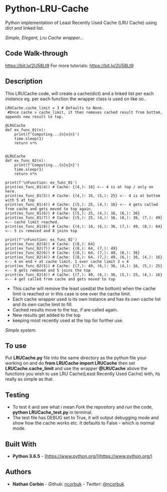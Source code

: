 # Python-LRU-Cache
Python implementation of Least Recently Used Cache (LRU Cache) using dict and linked list.

*Simple, Elegant, Lru Cache wrapper...*

## Code Walk-through
https://bit.ly/2U58Lt9
For more tutorials: https://bit.ly/2U58Lt9

## Description
This LRUCache code, will create a cache(dict) and a linked list per each *instance* eg. per each function the wrapper class is used on
like so..

```
LRUCache.cache_limit = 3 # Defaults to None.
 #Once cache > cache_limit, it then removes cached result from bottom, appends new result to top.

@LRUCache
def ex_func_01(n):
    print(f'Computing...{n}x{n}')
    time.sleep(1)
    return n*n


@LRUCache
def ex_func_02(n):
    print(f'Computing...{n}x{n}')
    time.sleep(1)
    return n*n

print(f'\nFunction: ex_func_01')
print(ex_func_01(4)) # Cache: {(4,): 16} <-- 4 is at top / only on here.
print(ex_func_01(5)) # Cache: {(4,): 16, (5,): 25} <-- 4 is at bottom with 5 at top
print(ex_func_01(4)) # Cache: {(5,): 25, (4,): 16} <-- 4 gets called from cache and gets moved to top again.
print(ex_func_01(6)) # Cache: {(5,): 25, (4,): 16, (6,): 36}
print(ex_func_01(7)) # Cache: {(5,): 25, (4,): 16, (6,): 36, (7,): 49} <-- cache limit reached.
print(ex_func_01(8)) # Cache: {(4,): 16, (6,): 36, (7,): 49, (8,): 64} <-- 5 is removed and 8 joins top

print(f'\nFunction: ex_func_02')
print(ex_func_02(8)) # Cache: {(8,): 64}
print(ex_func_02(7)) # Cache: {(8,): 64, (7,): 49}
print(ex_func_02(6)) # Cache: {(8,): 64, (7,): 49, (6,): 36}
print(ex_func_02(4)) # Cache: {(8,): 64, (7,): 49, (6,): 36, (4,): 16} <-- 4 on end + at cache limit. 1 over cache limit 3 = 4
print(ex_func_02(5)) # Cache: {(7,): 49, (6,): 36, (4,): 16, (5,): 25} <-- 8 gets removed and 5 joins the top
print(ex_func_02(4)) # Cache: {(7,): 49, (6,): 36, (5,): 25, (4,): 16} <-- 4 get called from cache and gets moved to top

```

* This cache will remove the least used(at the bottom) when the cache limit is reached or in this case is one over the cache limit.
* Each cache wrapper used is its own instance and has its own cache list and its own cache limit to fill.
* Cached results move to the top, if are called again.
* New results get added to the top
* keeping most recently used at the top for further use.

*Simple system.*

## To use
Put **LRUCache.py** file into the same directory as the python file your working on and do **from LRUCache import LRUCache**
then set **LRUCache.cache_limit** and use the wrapper **@LRUCache** above the functions you wish to use LRU Cache(Least Recently Used Cache) with, its really as simple as that.

## Testing
* To test it and see what i mean *Fork* the repository and run the code, **python LRUCache_test.py** in terminal.
* The test file has DEBUG set to True, it will output debugging mode and show how the cache works etc. It defaults to False - which is normal mode.

## Built With

* **Python 3.6.5** - [https://www.python.org/](https://www.python.org/)

## Authors

* **Nathan Corbin** - *Github*: [ncorbuk](https://github.com/ncorbuk) - *Twitter*: [@ncorbuk](https://twitter.com/ncorbuk)
